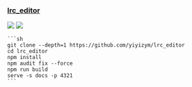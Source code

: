 ### [lrc_editor](https://github.com/yiyizym/lrc_editor)

![](https://img.shields.io/github/license/yiyizym/lrc_editor?label=&style=flat-square) [![](https://img.shields.io/github/last-commit/scillidan/lrc_editor/master?label=&style=flat-square)](https://github.com/scillidan/lrc_editor)

````{tab} From source
```sh
git clone --depth=1 https://github.com/yiyizym/lrc_editor
cd lrc_editor
npm install
npm audit fix --force
npm run build
serve -s docs -p 4321
```
````